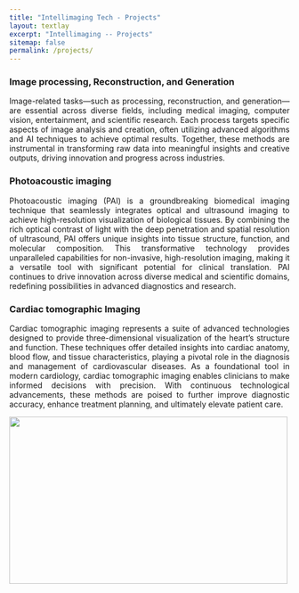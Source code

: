 ```yaml
---
title: "Intellimaging Tech - Projects"
layout: textlay
excerpt: "Intellimaging -- Projects"
sitemap: false
permalink: /projects/
---
```


<h3>Image processing, Reconstruction, and Generation</h3>
<p style="text-align: justify;">Image-related tasks—such as processing, reconstruction, and generation—are essential across diverse fields, including medical imaging, computer vision, entertainment, and scientific research. Each process targets specific aspects of image analysis and creation, often utilizing advanced algorithms and AI techniques to achieve optimal results. Together, these methods are instrumental in transforming raw data into meaningful insights and creative outputs, driving innovation and progress across industries.</p>

<h3>Photoacoustic imaging</h3>  
<p style="text-align: justify;">Photoacoustic imaging (PAI) is a groundbreaking biomedical imaging technique that seamlessly integrates optical and ultrasound imaging to achieve high-resolution visualization of biological tissues. By combining the rich optical contrast of light with the deep penetration and spatial resolution of ultrasound, PAI offers unique insights into tissue structure, function, and molecular composition. This transformative technology provides unparalleled capabilities for non-invasive, high-resolution imaging, making it a versatile tool with significant potential for clinical translation. PAI continues to drive innovation across diverse medical and scientific domains, redefining possibilities in advanced diagnostics and research.</p>

<h3>Cardiac tomographic Imaging</h3> 

<p style="text-align: justify;">Cardiac tomographic imaging represents a suite of advanced technologies designed to provide three-dimensional visualization of the heart’s structure and function. These techniques offer detailed insights into cardiac anatomy, blood flow, and tissue characteristics, playing a pivotal role in the diagnosis and management of cardiovascular diseases. As a foundational tool in modern cardiology, cardiac tomographic imaging enables clinicians to make informed decisions with precision. With continuous technological advancements, these methods are poised to further improve diagnostic accuracy, enhance treatment planning, and ultimately elevate patient care.</p>


<p align = "left">
<img src="{{ site.url }}{{ site.baseurl }}/images/projects/cardiac_ct_deblooming.png" width="500" height="300">
</p>


















